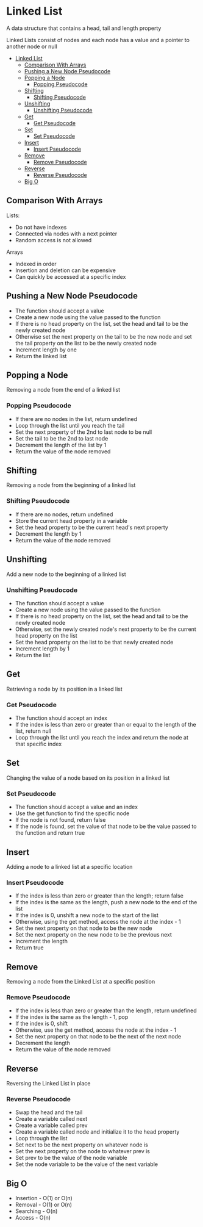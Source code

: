 # Linked List

A data structure that contains a head, tail and length property

Linked Lists consist of nodes and each node has a value and a pointer to another node or null

- [Linked List](#linked-list)
  - [Comparison With Arrays](#comparison-with-arrays)
  - [Pushing a New Node Pseudocode](#pushing-a-new-node-pseudocode)
  - [Popping a Node](#popping-a-node)
    - [Popping Pseudocode](#popping-pseudocode)
  - [Shifting](#shifting)
    - [Shifting Pseudocode](#shifting-pseudocode)
  - [Unshifting](#unshifting)
    - [Unshifting Pseudocode](#unshifting-pseudocode)
  - [Get](#get)
    - [Get Pseudocode](#get-pseudocode)
  - [Set](#set)
    - [Set Pseudocode](#set-pseudocode)
  - [Insert](#insert)
    - [Insert Pseudocode](#insert-pseudocode)
  - [Remove](#remove)
    - [Remove Pseudocode](#remove-pseudocode)
  - [Reverse](#reverse)
    - [Reverse Pseudocode](#reverse-pseudocode)
  - [Big O](#big-o)

## Comparison With Arrays

Lists:

- Do not have indexes
- Connected via nodes with a next pointer
- Random access is not allowed

Arrays

- Indexed in order
- Insertion and deletion can be expensive
- Can quickly be accessed at a specific index

## Pushing a New Node Pseudocode

- The function should accept a value
- Create a new node using the value passed to the function
- If there is no head property on the list, set the head and tail to be the newly created node
- Otherwise set the next property on the tail to be the new node and set the tail property on the list to be the newly created node
- Increment length by one
- Return the linked list

## Popping a Node

Removing a node from the end of a linked list

### Popping Pseudocode

- If there are no nodes in the list, return undefined
- Loop through the list until you reach the tail
- Set the next property of the 2nd to last node to be null
- Set the tail to be the 2nd to last node
- Decrement the length of the list by 1
- Return the value of the node removed

## Shifting

Removing a node from the beginning of a linked list

### Shifting Pseudocode

- If there are no nodes, return undefined
- Store the current head property in a variable
- Set the head property to be the current head's next property
- Decrement the length by 1
- Return the value of the node removed

## Unshifting

Add a new node to the beginning of a linked list

### Unshifting Pseudocode

- The function should accept a value
- Create a new node using the value passed to the function
- If there is no head property on the list, set the head and tail to be the newly created node
- Otherwise, set the newly created node's next property to be the current head property on the list
- Set the head property on the list to be that newly created node
- Increment length by 1
- Return the list

## Get

Retrieving a node by its position in a linked list

### Get Pseudocode

- The function should accept an index
- If the index is less than zero or greater than or equal to the length of the list, return null
- Loop through the list until you reach the index and return the node at that specific index

## Set

Changing the value of a node based on its position in a linked list

### Set Pseudocode

- The function should accept a value and an index
- Use the get function to find the specific node
- If the node is not found, return false
- If the node is found, set the value of that node to be the value passed to the function and return true

## Insert

Adding a node to a linked list at a specific location

### Insert Pseudocode

- If the index is less than zero or greater than the length; return false
- If the index is the same as the length, push a new node to the end of the list
- If the index is 0, unshift a new node to the start of the list
- Otherwise, using the get method, access the node at the index - 1
- Set the next property on that node to be the new node
- Set the next property on the new node to be the previous next
- Increment the length
- Return true

## Remove

Removing a node from the Linked List at a specific position

### Remove Pseudocode

- If the index is less than zero or greater than the length, return undefined
- If the index is the same as the length - 1, pop
- If the index is 0, shift
- Otherwise, use the get method, access the node at the index - 1
- Set the next property on that node to be the next of the next node
- Decrement the length
- Return the value of the node removed

## Reverse

Reversing the Linked List in place

### Reverse Pseudocode

- Swap the head and the tail
- Create a variable called next
- Create a variable called prev
- Create a variable called node and initialize it to the head property
- Loop through the list
- Set next to be the next property on whatever node is
- Set the next property on the node to whatever prev is
- Set prev to be the value of the node variable
- Set the node variable to be the value of the next variable

## Big O

- Insertion - O(1) or O(n)
- Removal - O(1) or O(n)
- Searching - O(n)
- Access - O(n)